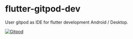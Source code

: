 # flutter-gitpod-dev
User gitpod as IDE for flutter development Android / Desktop.

[![Gitpod](https://img.shields.io/badge/Gitpod-Open-blue?logo=gitpod)](https://gitpod.io/#https://github.com/gbrah/gitpod-android-studio)
